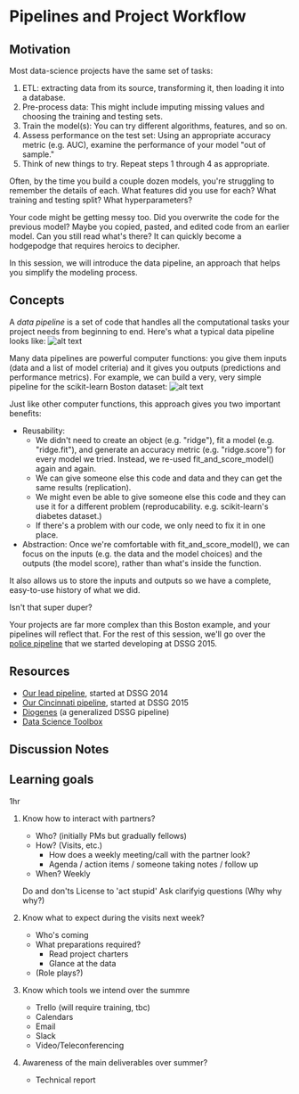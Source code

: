 # Pipelines and Project Workflow

## Motivation

Most data-science projects have the same set of tasks:

1. ETL: extracting data from its source, transforming it, then loading it into a database.
2. Pre-process data: This might include imputing missing values and choosing the training and testing sets.
3. Train the model(s): You can try different algorithms, features, and so on. 
4. Assess performance on the test set: Using an appropriate accuracy metric (e.g. AUC), examine the performance of your model "out of sample." 
5. Think of new things to try. Repeat steps 1 through 4 as appropriate. 

Often, by the time you build a couple dozen models, you're struggling to remember the details of each. What features did you use for each? What training and testing split?  What hyperparameters?

Your code might be getting messy too. Did you overwrite the code for the previous model? Maybe you copied, pasted, and edited code from an earlier model. Can you still read what's there? It can quickly become a hodgepodge that requires heroics to decipher.

In this session, we will introduce the data pipeline, an approach that helps you simplify the modeling process.



## Concepts

A *data pipeline* is a set of code that handles all the computational tasks your project needs from beginning to end. Here's what a typical data pipeline looks like:
![alt text](https://github.com/dssg/hitchhikers-guide/blob/master/dssg-knowledge/pipelines/pipeline_diagram.png "Pipeline Diagram")

Many data pipelines are powerful computer functions: you give them inputs (data and a list of model criteria) and it gives you outputs (predictions and performance metrics). For example, we can build a very, very simple pipeline for the scikit-learn Boston dataset:
 ![alt text](https://github.com/dssg/hitchhikers-guide/blob/master/dssg-knowledge/pipelines/very_very_simple_pipeline.png "Very Simple Pipeline")

Just like other computer functions, this approach gives you two important benefits:
* Reusability: 
  * We didn't need to create an object (e.g. "ridge"), fit a model (e.g. "ridge.fit"), and generate an accuracy metric (e.g. "ridge.score") for every model we tried. Instead, we re-used fit_and_score_model() again and again. 
  * We can give someone else this code and data and they can get the same results (replication).
  * We might even be able to give someone else this code and they can use it for a different problem (reproducability. e.g. scikit-learn's diabetes dataset.)
  * If there's a problem with our code, we only need to fix it in one place. 
* Abstraction: Once we're comfortable with fit_and_score_model(), we can focus on the inputs (e.g. the data and the model choices) and the outputs (the model score), rather than what's inside the function. 

It also allows us to store the inputs and outputs so we have a complete, easy-to-use history of what we did.

Isn't that super duper?

Your projects are far more complex than this Boston example, and your pipelines will reflect that. For the rest of this session, we'll go over the [police pipeline](https://github.com/dssg/police-eis) that we started developing at DSSG 2015.



## Resources
* [Our lead pipeline](https://github.com/dssg/lead-public), started at DSSG 2014
* [Our Cincinnati pipeline](https://github.com/dssg/cincinnati), started at DSSG 2015
* [Diogenes](https://github.com/dssg/diogenes) (a generalized DSSG pipeline)
* [Data Science Toolbox](http://datasciencetoolbox.org/)



## Discussion Notes


## Learning goals
1hr

1. Know how to interact with partners?
	- Who? (initially PMs but gradually fellows)
	- How? (Visits, etc.)
		- How does a weekly meeting/call with the partner look?
		- Agenda / action items / someone taking notes / follow up
	- When? Weekly

	Do and don'ts 
	License to 'act stupid'
	Ask clarifyig questions (Why why why?)


2. Know what to expect during the visits next week?
	- Who's coming
	- What preparations required?
		- Read project charters
		- Glance at the data
	- (Role plays?)

3. Know which tools we intend over the summre
	- Trello (will require training, tbc)
	- Calendars
	- Email
	- Slack
	- Video/Teleconferencing
4. Awareness of the main deliverables over summer?
	- Technical report






